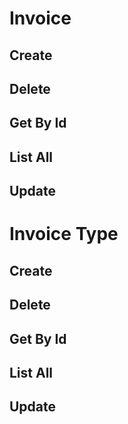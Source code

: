 # Invoice

## Create

## Delete

## Get By Id

## List All

## Update

# Invoice Type

## Create

## Delete

## Get By Id

## List All

## Update
